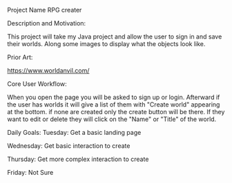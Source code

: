 Project Name
RPG creater

Description and Motivation:

This project will take my Java project and allow the user to sign in and save their worlds. Along some images to display what the objects look like.

Prior Art:

https://www.worldanvil.com/

Core User Workflow:

When you open the page you will be asked to sign up or login. Afterward if the user has worlds it will give a list of them with "Create world" appearing at the bottom. if none are created only the create button will be there. If they want to edit or delete they will click on the "Name" or "Title" of the world.


Daily Goals:
Tuesday: Get a basic landing page

Wednesday: Get basic interaction to create

Thursday: Get more complex interaction to create

Friday: Not Sure
